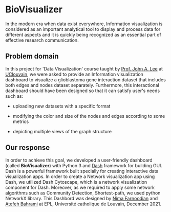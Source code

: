 # BioVisualizer

In the modern era when data exist everywhere, Information visualization is considered as an important analytical tool to display and process data for different aspects and it is quickly being recognized as an essential part of effective research communication.


## Problem domain

In this project for 'Data Visualization' course taught by [Prof. John A. Lee](https://scholar.google.com/citations?user=ZopTupcAAAAJ&hl=en)
at [UClouvain](https://uclouvain.be), we were asked to provide an
Information visualization dashboard to visualize a glioblastoma gene interaction dataset that includes both edges and nodes dataset separately. Furthermore, this interactional dashboard should have been designed so that it can satisfy user's needs such as:

- uploading new datasets with a specific format

- modifying the color and size of the nodes and edges according to some metrics

- depicting multiple views of the graph structure

## Our response

In order to achieve this goal, we developed a user-friendly dashboard (called **BioVisualizer**) with Python 3 and [Dash](https://dash.plotly.com/introduction)
framework for building GUI. Dash is a powerful framework built specially for creating interactive data visualization apps. In order to create a Network visualization app using Dash, we utilized Dash Cytoscape, which is a network visualization component for
Dash. Moreover, as we required to apply some network algorithms such as Community Detection, Shortest-path, we used python NetworkX library. This Dashbord was designed by [Nima Farnoodian](mailto:nima.farnoodian@student.uclouvain.be)
and [Atefeh Bahrami](mailto:atefeh.bahrami@student.uclouvain.be)
at EPL, Université catholique de Louvain, December 2021.
